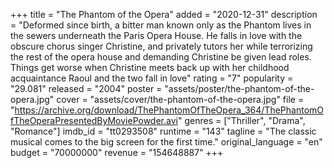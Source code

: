 +++
title = "The Phantom of the Opera"
added = "2020-12-31"
description = "Deformed since birth, a bitter man known only as the Phantom lives in the sewers underneath the Paris Opera House. He falls in love with the obscure chorus singer Christine, and privately tutors her while terrorizing the rest of the opera house and demanding Christine be given lead roles. Things get worse when Christine meets back up with her childhood acquaintance Raoul and the two fall in love"
rating = "7"
popularity = "29.081"
released = "2004"
poster = "assets/poster/the-phantom-of-the-opera.jpg"
cover = "assets/cover/the-phantom-of-the-opera.jpg"
file = "https://archive.org/download/ThePhantomOfTheOpera_364/ThePhantomOfTheOperaPresentedByMoviePowder.avi"
genres = ["Thriller", "Drama", "Romance"]
imdb_id = "tt0293508"
runtime = "143"
tagline = "The classic musical comes to the big screen for the first time."
original_language = "en"
budget = "70000000"
revenue = "154648887"
+++